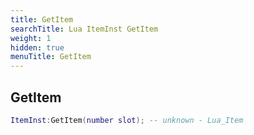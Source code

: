 ```yaml
---
title: GetItem
searchTitle: Lua ItemInst GetItem
weight: 1
hidden: true
menuTitle: GetItem
---
```

## GetItem
```lua
ItemInst:GetItem(number slot); -- unknown - Lua_Item
```